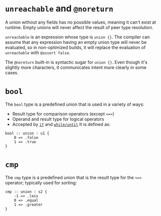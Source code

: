 # `unreachable` and `@noreturn`
A union without any fields has no possible values, meaning it can't exist at runtime.  Empty unions will never affect the result of peer type resolution.

`unreachable` is an expression whose type is `union {}`.  The compiler can assume that any expression having an empty union type will never be evaluated, so in non-optimized builds, it will replace the evaluation of `unreachable` with `@assert false`.

The `@noreturn` built-in is syntactic sugar for `union {}`.  Even though it's slightly more characters, it communicates intent more clearly in some cases.

# `bool`
The `bool` type is a predefined union that is used in a variety of ways:
* Result type for comparison operators (except `<=>`)
* Operand and result type for logical operators
* Accepted by [`if`](../expr/if.md) and [`while/until`](../expr/while.md) 
It is defined as:
```verdi
bool :: union : u1 {
    0 => .false
    1 => .true
}
```

# `cmp`
The `cmp` type is a predefined union that is the result type for the `<=>` operator; typically used for sorting:
```verdi
cmp :: union : s2 {
    -1 => .less
    0 => .equal
    1 => .greater
}
```
